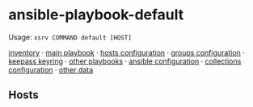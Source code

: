 # ansible-playbook-default

Usage: `xsrv COMMAND default [HOST]`

[inventory](inventory.yml) · [main playbook](playbook.yml) · [hosts configuration](host_vars/) · [groups configuration](group_vars/) · [keepass keyring](default.kdbx) · [other playbooks](playbooks/) · [ansible configuration](playbooks/) · [collections configuration](requirements.yml) · [other data](data/)

<!--
## Monitoring
insert netdata badges here
-->

<!-- ## Documentation
![](diagram.png) Source ([Dia]((https://packages.debian.org/buster/dia)): [diagram.dia](diagram.dia)
- **Adding/removing/provisioning hosts: [PROXMOX.md](PROXMOX.md), [DEBIAN.md](DEBIAN.md), [PFSENSE.md](PFSENSE.md), [NAMING.md](NAMING.md)
- **Workstations:** [WORKSTATION-DEBIAN.md](WORKSTATION-DEBIAN.md); [WORKSTATION-WINDOWS.md](WORKSTATION-WINDOWS.md)
- **Printers:** [PRINTERS.md](PRINTERS.md)
- **Phones:** [PHONES.md](PHONES.md)
- **Cameras:** [CAMERAS.md](CAMERAS.md)
- **Appliances:** [APPLIANCES.md](APPLIANCES.md)
- **Licenses: [LICENSES.md](LICENSES.md)
- **Maintenance:** [MAINTENANCE.md](MAINTENANCE.md)

### Network

- Routing/NAT/firewall: [PFSENSE.md](PFSENSE.md)

#### VLANs

```yaml
- number: 1
  description: all company
  switch: sw1
  ports: 1-24
  networks: 10.0.0.0/24
- number: 2
  description: guest wifi
  switch: sw2
  ports: 25-26
  networks: 192.168.2.0/24, 192.168.3.0/24
```

#### Networks
```yaml
- network: 10.0.0.0/24
  addressing: static
```
-->

## Hosts

<!-- BEGIN AUTOMATICALLY GENERATED CONTENT - README_GEN ROLE -->
<!-- END AUTOMATICALLY GENERATED CONTENT - README_GEN ROLE -->
